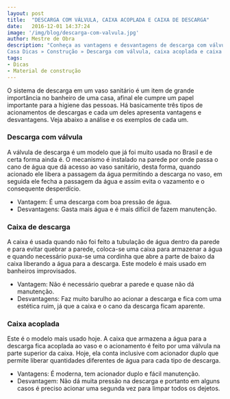 ```yaml
---
layout: post
title:  "DESCARGA COM VÁLVULA, CAIXA ACOPLADA E CAIXA DE DESCARGA"
date:   2016-12-01 14:37:24
image: '/img/blog/descarga-com-valvula.jpg'
author: Mestre de Obra
description: "Conheça as vantagens e desvantagens de descarga com válvula, caixa acoplada e caixa de descarga. Veja a nossa análise o os exemplos de cada um desses produtos para o vaso sanitário.
Casa Dicas » Construção » Descarga com válvula, caixa acoplada e caixa de descarga"
tags:
- Dicas
- Material de construção
---
```


O sistema de descarga em um vaso sanitário é um item de grande importância no banheiro de uma casa, afinal ele cumpre um papel importante para a higiene das pessoas. Há basicamente três tipos de acionamentos de descargas e cada um deles apresenta vantagens e desvantagens. Veja abaixo a análise e os exemplos de cada um.

### Descarga com válvula

A válvula de descarga é um modelo que já foi muito usada no Brasil e de certa forma ainda é. O mecanismo é instalado na parede por onde passa o cano de água que dá acesso ao vaso sanitário, desta forma, quando acionado ele libera a passagem da água permitindo a descarga no vaso, em seguida ele fecha a passagem da água e assim evita o vazamento e o consequente desperdício.

* Vantagem: É uma descarga com boa pressão de água.
* Desvantagens: Gasta mais água e é mais difícil de fazem manutenção.

### Caixa de descarga

A caixa é usada quando não foi feito a tubulação de água dentro da parede e para evitar quebrar a parede, coloca-se uma caixa para armazenar a água e quando necessário puxa-se uma cordinha que abre a parte de baixo da caixa liberando a água para a descarga. Este modelo é mais usado em banheiros improvisados.

* Vantagem: Não é necessário quebrar a parede e quase não dá manutenção.
* Desvantagens: Faz muito barulho ao acionar a descarga e fica com uma estética ruim, já que a caixa e o cano da descarga ficam aparente.

### Caixa acoplada

Este é o modelo mais usado hoje. A caixa que armazena a água para a descarga fica acoplada ao vaso e o acionamento é feito por uma válvula na parte superior da caixa. Hoje, ela conta inclusive com acionador duplo que permite liberar quantidades diferentes de água para cada tipo de descarga.

* Vantagens: É moderna, tem acionador duplo e fácil manutenção.
* Desvantagem: Não dá muita pressão na descarga e portanto em alguns casos é preciso acionar uma segunda vez para limpar todos os dejetos.
